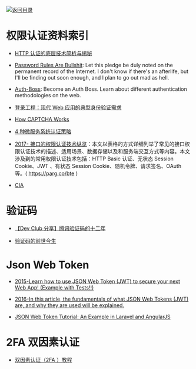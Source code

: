 [![返回目录](https://parg.co/UGo)](https://parg.co/b4z) 
 


# 权限认证资料索引

* [HTTP 认证的底层技术简析与揭秘](http://www.freebuf.com/articles/web/129527.html)

- [Password Rules Are Bullshit](http://6me.us/Kfj0wz): Let this pledge be duly noted on the permanent record of the Internet. I don't know if there's an afterlife, but I'll be finding out soon enough, and I plan to go out mad as hell.

- [Auth-Boss](https://github.com/teesloane/Auth-Boss): Become an Auth Boss. Learn about different authentication methodologies on the web.

* [登录工程：现代 Web 应用的典型身份验证需求](http://insights.thoughtworkers.org/project-of-login/)

* [How CAPTCHA Works](https://blog.jscrambler.com/how-captcha-works/)

- [4 种微服务系统认证策略 ](http://mp.weixin.qq.com/s?__biz=MzI4MjE3MTcwNA==&mid=2664335074&idx=1&sn=3c909e3ff9129e1ec01b5b1b53de2aa5&chksm=f0a426b5c7d3afa3926bf6344b36ee13fb2dff73f859f3788176977568dd9f33d36c2aa4e783#rd)

- [2017- 接口的权限认证技术纵览](https://parg.co/bte)：本文以表格的方式详细列举了常见的接口权限认证技术的描述、适用场景、数据存储以及和服务端交互方式等内容。本文涉及到的常用权限认证技术包括：HTTP Basic 认证、无状态 Session Cookie、JWT 、有状态 Session Cookie、随机令牌、请求签名、OAuth 等。( https://parg.co/bte )

- [CIA](http://www.ciaapp.cn/index.html)

# 验证码

* [【Dev Club 分享】腾讯验证码的十二年 ](http://mp.weixin.qq.com/s?__biz=MzA3NTYzODYzMg==&mid=2653578147&idx=3&sn=94a8f8f8b4a23b2429ba18bd50c4e048&chksm=84b3b1a4b3c438b28476200037170798276cf7762a115dad9e4b49afeed3151955afe7cf82c4&scene=4#wechat_redirect)

* [验证码的前世今生](https://jaq.alibaba.com/community/art/show?articleid=548)

# Json Web Token

* [2015-Learn how to use JSON Web Token (JWT) to secure your next Web App! (Example with Tests!!)](https://github.com/dwyl/learn-json-web-tokens)

* [2016-In this article, the fundamentals of what JSON Web Tokens (JWT) are, and why they are used will be explained.](https://medium.com/vandium-software/5-easy-steps-to-understanding-json-web-tokens-jwt-1164c0adfcec)

- [JSON Web Token Tutorial: An Example in Laravel and AngularJS](http://www.toptal.com/web/cookie-free-authentication-with-json-web-tokens-an-example-in-laravel-and-angularjs)

# 2FA 双因素认证

* [双因素认证（2FA ）教程](https://parg.co/Ucx)
